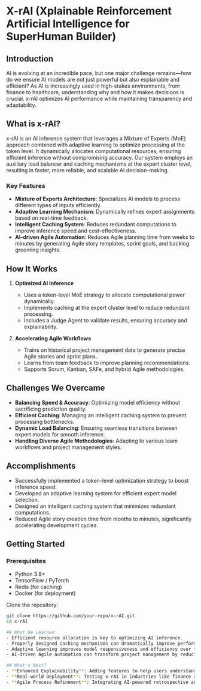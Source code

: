 # X-rAI (Xplainable Reinforcement Artificial Intelligence for SuperHuman Builder)

## Introduction
AI is evolving at an incredible pace, but one major challenge remains—how do we ensure AI models are not just powerful but also explainable and efficient? As AI is increasingly used in high-stakes environments, from finance to healthcare, understanding why and how it makes decisions is crucial. x-rAI optimizes AI performance while maintaining transparency and adaptability.

## What is x-rAI?
x-rAI is an AI inference system that leverages a Mixture of Experts (MoE) approach combined with adaptive learning to optimize processing at the token level. It dynamically allocates computational resources, ensuring efficient inference without compromising accuracy. Our system employs an auxiliary load balancer and caching mechanisms at the expert cluster level, resulting in faster, more reliable, and scalable AI decision-making.

### Key Features
- **Mixture of Experts Architecture**: Specializes AI models to process different types of inputs efficiently.
- **Adaptive Learning Mechanism**: Dynamically refines expert assignments based on real-time feedback.
- **Intelligent Caching System**: Reduces redundant computations to improve inference speed and cost-effectiveness.
- **AI-driven Agile Automation**: Reduces Agile planning time from weeks to minutes by generating Agile story templates, sprint goals, and backlog grooming insights.

## How It Works
1. **Optimized AI Inference**
   - Uses a token-level MoE strategy to allocate computational power dynamically.
   - Implements caching at the expert cluster level to reduce redundant processing.
   - Includes a Judge Agent to validate results, ensuring accuracy and explainability.

2. **Accelerating Agile Workflows**
   - Trains on historical project management data to generate precise Agile stories and sprint plans.
   - Learns from team feedback to improve planning recommendations.
   - Supports Scrum, Kanban, SAFe, and hybrid Agile methodologies.

## Challenges We Overcame
- **Balancing Speed & Accuracy**: Optimizing model efficiency without sacrificing prediction quality.
- **Efficient Caching**: Managing an intelligent caching system to prevent processing bottlenecks.
- **Dynamic Load Balancing**: Ensuring seamless transitions between expert models for smooth inference.
- **Handling Diverse Agile Methodologies**: Adapting to various team workflows and project management styles.

## Accomplishments
- Successfully implemented a token-level optimization strategy to boost inference speed.
- Developed an adaptive learning system for efficient expert model selection.
- Designed an intelligent caching system that minimizes redundant computations.
- Reduced Agile story creation time from months to minutes, significantly accelerating development cycles.

## Getting Started
### Prerequisites
- Python 3.8+
- TensorFlow / PyTorch
- Redis (for caching)
- Docker (for deployment)

Clone the repository:
```bash
git clone https://github.com/your-repo/x-rAI.git
cd x-rAI

## What We Learned
- Efficient resource allocation is key to optimizing AI inference.
- Properly designed caching mechanisms can dramatically improve performance.
- Adaptive learning improves model responsiveness and efficiency over time.
- AI-driven Agile automation can transform project management by reducing planning overhead.

## What's Next?
- **Enhanced Explainability**: Adding features to help users understand why specific expert models were chosen.
- **Real-world Deployment**: Testing x-rAI in industries like finance and healthcare where accuracy, speed, and transparency are crucial.
- **Agile Process Refinement**: Integrating AI-powered retrospective analysis, predictive backlog grooming, and automated sprint planning for a seamless workflow.
